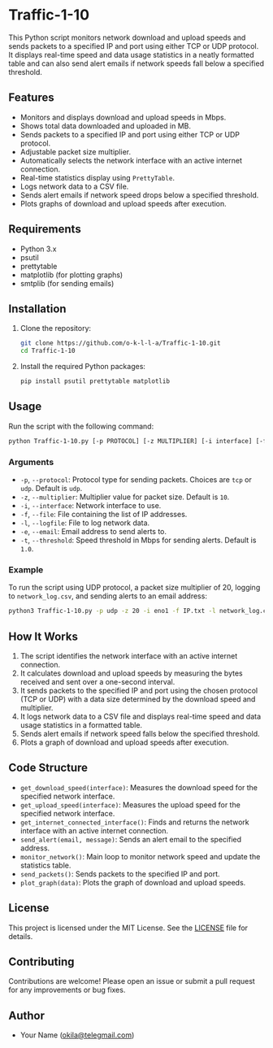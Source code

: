 # Traffic-1-10

This Python script monitors network download and upload speeds and sends packets to a specified IP and port using either TCP or UDP protocol. It displays real-time speed and data usage statistics in a neatly formatted table and can also send alert emails if network speeds fall below a specified threshold.

## Features

- Monitors and displays download and upload speeds in Mbps.
- Shows total data downloaded and uploaded in MB.
- Sends packets to a specified IP and port using either TCP or UDP protocol.
- Adjustable packet size multiplier.
- Automatically selects the network interface with an active internet connection.
- Real-time statistics display using `PrettyTable`.
- Logs network data to a CSV file.
- Sends alert emails if network speed drops below a specified threshold.
- Plots graphs of download and upload speeds after execution.

## Requirements

- Python 3.x
- psutil
- prettytable
- matplotlib (for plotting graphs)
- smtplib (for sending emails)

## Installation

1. Clone the repository:
    ```bash
    git clone https://github.com/o-k-l-l-a/Traffic-1-10.git
    cd Traffic-1-10
    ```

2. Install the required Python packages:
    ```bash
    pip install psutil prettytable matplotlib
    ```

## Usage

Run the script with the following command:

```bash
python Traffic-1-10.py [-p PROTOCOL] [-z MULTIPLIER] [-i interface] [-f FILE] [-l LOGFILE] [-e EMAIL] [-t THRESHOLD]
```

### Arguments

- `-p`, `--protocol`: Protocol type for sending packets. Choices are `tcp` or `udp`. Default is `udp`.
- `-z`, `--multiplier`: Multiplier value for packet size. Default is `10`.
- `-i`, `--interface`: Network interface to use.
- `-f`, `--file`: File containing the list of IP addresses.
- `-l`, `--logfile`: File to log network data.
- `-e`, `--email`: Email address to send alerts to.
- `-t`, `--threshold`: Speed threshold in Mbps for sending alerts. Default is `1.0`.

### Example

To run the script using UDP protocol, a packet size multiplier of 20, logging to `network_log.csv`, and sending alerts to an email address:

```bash
python3 Traffic-1-10.py -p udp -z 20 -i eno1 -f IP.txt -l network_log.csv -e your_email@example.com -t 2.0
```

## How It Works

1. The script identifies the network interface with an active internet connection.
2. It calculates download and upload speeds by measuring the bytes received and sent over a one-second interval.
3. It sends packets to the specified IP and port using the chosen protocol (TCP or UDP) with a data size determined by the download speed and multiplier.
4. It logs network data to a CSV file and displays real-time speed and data usage statistics in a formatted table.
5. Sends alert emails if network speed falls below the specified threshold.
6. Plots a graph of download and upload speeds after execution.

## Code Structure

- `get_download_speed(interface)`: Measures the download speed for the specified network interface.
- `get_upload_speed(interface)`: Measures the upload speed for the specified network interface.
- `get_internet_connected_interface()`: Finds and returns the network interface with an active internet connection.
- `send_alert(email, message)`: Sends an alert email to the specified address.
- `monitor_network()`: Main loop to monitor network speed and update the statistics table.
- `send_packets()`: Sends packets to the specified IP and port.
- `plot_graph(data)`: Plots the graph of download and upload speeds.

## License

This project is licensed under the MIT License. See the [LICENSE](LICENSE) file for details.

## Contributing

Contributions are welcome! Please open an issue or submit a pull request for any improvements or bug fixes.

## Author

- Your Name (okila@telegmail.com)
